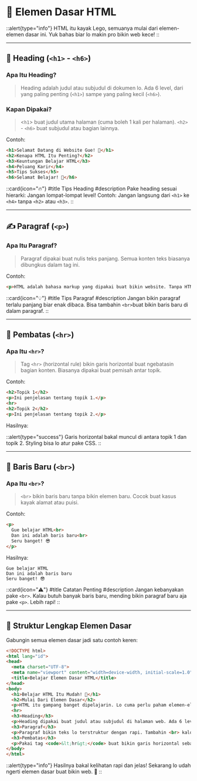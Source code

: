 # 🌟 Elemen Dasar HTML
::alert{type="info"}
HTML itu kayak Lego, semuanya mulai dari elemen-elemen dasar ini. Yuk bahas biar lo makin pro bikin web kece!
::

---

## 📝 Heading (`<h1>` - `<h6>`)

### Apa Itu Heading?

> Heading adalah judul atau subjudul di dokumen lo. Ada 6 level, dari yang paling penting (`<h1>`) sampe yang paling kecil (`<h6>`).

### Kapan Dipakai?

> <`h1`> buat judul utama halaman (cuma boleh 1 kali per halaman). `<h2>` - `<h6>` buat subjudul atau bagian lainnya.


Contoh:

```html
<h1>Selamat Datang di Website Gue! 🌟</h1>
<h2>Kenapa HTML Itu Penting?</h2>
<h3>Keuntungan Belajar HTML</h3>
<h4>Peluang Karir</h4>
<h5>Tips Sukses</h5>
<h6>Selamat Belajar! 🚀</h6>
```

::card{icon="🔥"}
#title 
Tips Heading
#description
Pake heading sesuai hierarki: Jangan lompat-lompat level! Contoh: Jangan langsung dari `<h1>` ke `<h4>` tanpa `<h2>` atau `<h3>`.
::


---

## ✍️ Paragraf (`<p>`)

### Apa Itu Paragraf?

> Paragraf dipakai buat nulis teks panjang. Semua konten teks biasanya dibungkus dalam tag ini.

Contoh:

```html
<p>HTML adalah bahasa markup yang dipakai buat bikin website. Tanpa HTML, gak ada web modern seperti sekarang. Yuk mulai belajar dari elemen dasar ini!</p>
```

::card{icon="💡"}
#title 
Tips Paragraf
#description
Jangan bikin paragraf terlalu panjang biar enak dibaca.
Bisa tambahin `<br>`buat bikin baris baru di dalam paragraf.
::



---

## 🚧 Pembatas (`<hr>`)

### Apa Itu `<hr>`?

> Tag `<hr>` (horizontal rule) bikin garis horizontal buat ngebatasin bagian konten. Biasanya dipakai buat pemisah antar topik.

Contoh:
```html
<h2>Topik 1</h2>
<p>Ini penjelasan tentang topik 1.</p>
<hr>
<h2>Topik 2</h2>
<p>Ini penjelasan tentang topik 2.</p>
```
Hasilnya:

::alert{type="success"}
Garis horizontal bakal muncul di antara topik 1 dan topik 2. Styling bisa lo atur pake CSS.
::


---

## 🌊 Baris Baru (`<br>`)

### Apa Itu `<br>`?

> `<br>` bikin baris baru tanpa bikin elemen baru. Cocok buat kasus kayak alamat atau puisi.

Contoh:

```html
<p>
  Gue belajar HTML<br>
  Dan ini adalah baris baru<br>
  Seru banget! 😎
</p>
```

Hasilnya:

```
Gue belajar HTML  
Dan ini adalah baris baru  
Seru banget! 😎
```

::card{icon="⚠️"} 
#title
Catatan Penting
#description
Jangan kebanyakan pake `<br>`. Kalau butuh banyak baris baru, mending bikin paragraf baru aja pake `<p>`. Lebih rapi!
::


---

## 🌈 Struktur Lengkap Elemen Dasar

Gabungin semua elemen dasar jadi satu contoh keren:
```html
<!DOCTYPE html>
<html lang="id">
<head>
  <meta charset="UTF-8">
  <meta name="viewport" content="width=device-width, initial-scale=1.0">
  <title>Belajar Elemen Dasar HTML</title>
</head>
<body>
  <h1>Belajar HTML Itu Mudah! 🎉</h1>
  <h2>Mulai Dari Elemen Dasar</h2>
  <p>HTML itu gampang banget dipelajarin. Lo cuma perlu paham elemen-elemen dasarnya. Yuk bahas satu-satu!</p>
  <hr>
  <h3>Heading</h3>
  <p>Heading dipakai buat judul atau subjudul di halaman web. Ada 6 level heading, mulai dari <strong>H1</strong> sampai <strong>H6</strong>.</p>
  <h3>Paragraf</h3>
  <p>Paragraf bikin teks lo terstruktur dengan rapi. Tambahin <br> kalo lo butuh baris baru di dalam paragraf.</p>
  <h3>Pembatas</h3>
  <p>Pakai tag <code>&lt;hr&gt;</code> buat bikin garis horizontal sebagai pemisah antar konten.</p>
</body>
</html>
```

::alert{type="info"}
Hasilnya bakal kelihatan rapi dan jelas! Sekarang lo udah ngerti elemen dasar buat bikin web. 🎯
::
